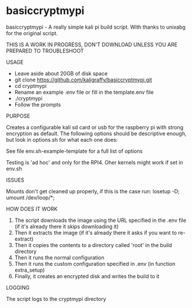 # basiccryptmypi
basiccryptmypi - A really simple kali pi build script.
With thanks to unixabg for the original script.

THIS IS A WORK IN PROGRESS, DON'T DOWNLOAD UNLESS YOU ARE PREPARED TO TROUBLESHOOT

USAGE

- Leave aside about 20GB of disk space 
- git clone https://github.com/kaligraffy/basiccryptmypi.git
- cd cryptmypi
-  Rename an example .env file or fill in the template.env file
- ./cryptmypi
- Follow the prompts

PURPOSE

Creates a configurable kali sd card or usb for the raspberry pi with strong encryption as default. The following 
options should be descriptive enough, but look in options.sh for what each one does:

See file env.sh-example-template for a full list of options

Testing is 'ad hoc' and only for the RPI4. Oher kernels might work if set in env.sh

ISSUES

Mounts don't get cleaned up properly, if this is the case run: losetup -D; umount /dev/loop/*;

HOW DOES IT WORK

1. The script downloads the image using the URL specified in the .env file (if it's already there it skips downloading it)
2. Then it extracts the image (if it's already there it asks if you want to re-extract)
3. Then it copies the contents to a directory called 'root' in the build directory
4. Then it runs the normal configuration 
5. Then it runs the custom configuration specified in .env (in function extra_setup)
6. Finally, it creates an encrypted disk and writes the build to it

LOGGING

The script logs to the cryptmypi directory
